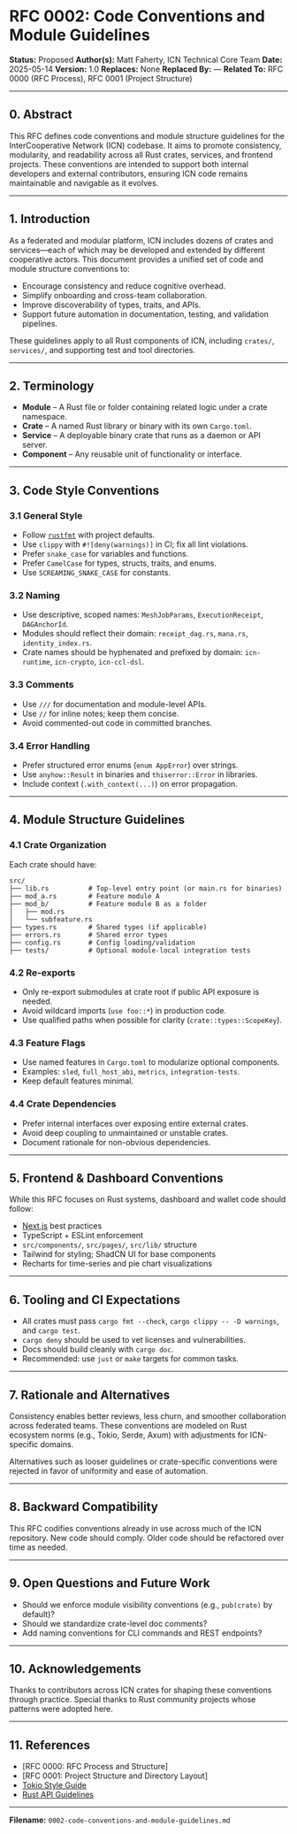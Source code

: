 # RFC 0002: Code Conventions and Module Guidelines

**Status:** Proposed
**Author(s):** Matt Faherty, ICN Technical Core Team
**Date:** 2025-05-14
**Version:** 1.0
**Replaces:** None
**Replaced By:** —
**Related To:** RFC 0000 (RFC Process), RFC 0001 (Project Structure)

---

## 0. Abstract

This RFC defines code conventions and module structure guidelines for the InterCooperative Network (ICN) codebase. It aims to promote consistency, modularity, and readability across all Rust crates, services, and frontend projects. These conventions are intended to support both internal developers and external contributors, ensuring ICN code remains maintainable and navigable as it evolves.

---

## 1. Introduction

As a federated and modular platform, ICN includes dozens of crates and services—each of which may be developed and extended by different cooperative actors. This document provides a unified set of code and module structure conventions to:

* Encourage consistency and reduce cognitive overhead.
* Simplify onboarding and cross-team collaboration.
* Improve discoverability of types, traits, and APIs.
* Support future automation in documentation, testing, and validation pipelines.

These guidelines apply to all Rust components of ICN, including `crates/`, `services/`, and supporting test and tool directories.

---

## 2. Terminology

* **Module** – A Rust file or folder containing related logic under a crate namespace.
* **Crate** – A named Rust library or binary with its own `Cargo.toml`.
* **Service** – A deployable binary crate that runs as a daemon or API server.
* **Component** – Any reusable unit of functionality or interface.

---

## 3. Code Style Conventions

### 3.1 General Style

* Follow [`rustfmt`](https://rust-lang.github.io/rustfmt/) with project defaults.
* Use `clippy` with `#![deny(warnings)]` in CI; fix all lint violations.
* Prefer `snake_case` for variables and functions.
* Prefer `CamelCase` for types, structs, traits, and enums.
* Use `SCREAMING_SNAKE_CASE` for constants.

### 3.2 Naming

* Use descriptive, scoped names: `MeshJobParams`, `ExecutionReceipt`, `DAGAnchorId`.
* Modules should reflect their domain: `receipt_dag.rs`, `mana.rs`, `identity_index.rs`.
* Crate names should be hyphenated and prefixed by domain: `icn-runtime`, `icn-crypto`, `icn-ccl-dsl`.

### 3.3 Comments

* Use `///` for documentation and module-level APIs.
* Use `//` for inline notes; keep them concise.
* Avoid commented-out code in committed branches.

### 3.4 Error Handling

* Prefer structured error enums (`enum AppError`) over strings.
* Use `anyhow::Result` in binaries and `thiserror::Error` in libraries.
* Include context (`.with_context(...)`) on error propagation.

---

## 4. Module Structure Guidelines

### 4.1 Crate Organization

Each crate should have:

```
src/
├── lib.rs          # Top-level entry point (or main.rs for binaries)
├── mod_a.rs        # Feature module A
├── mod_b/          # Feature module B as a folder
│   ├── mod.rs
│   └── subfeature.rs
├── types.rs        # Shared types (if applicable)
├── errors.rs       # Shared error types
├── config.rs       # Config loading/validation
├── tests/          # Optional module-local integration tests
```

### 4.2 Re-exports

* Only re-export submodules at crate root if public API exposure is needed.
* Avoid wildcard imports (`use foo::*`) in production code.
* Use qualified paths when possible for clarity (`crate::types::ScopeKey`).

### 4.3 Feature Flags

* Use named features in `Cargo.toml` to modularize optional components.
* Examples: `sled`, `full_host_abi`, `metrics`, `integration-tests`.
* Keep default features minimal.

### 4.4 Crate Dependencies

* Prefer internal interfaces over exposing entire external crates.
* Avoid deep coupling to unmaintained or unstable crates.
* Document rationale for non-obvious dependencies.

---

## 5. Frontend & Dashboard Conventions

While this RFC focuses on Rust systems, dashboard and wallet code should follow:

* [Next.js](https://nextjs.org/) best practices
* TypeScript + ESLint enforcement
* `src/components/`, `src/pages/`, `src/lib/` structure
* Tailwind for styling; ShadCN UI for base components
* Recharts for time-series and pie chart visualizations

---

## 6. Tooling and CI Expectations

* All crates must pass `cargo fmt --check`, `cargo clippy -- -D warnings`, and `cargo test`.
* `cargo deny` should be used to vet licenses and vulnerabilities.
* Docs should build cleanly with `cargo doc`.
* Recommended: use `just` or `make` targets for common tasks.

---

## 7. Rationale and Alternatives

Consistency enables better reviews, less churn, and smoother collaboration across federated teams. These conventions are modeled on Rust ecosystem norms (e.g., Tokio, Serde, Axum) with adjustments for ICN-specific domains.

Alternatives such as looser guidelines or crate-specific conventions were rejected in favor of uniformity and ease of automation.

---

## 8. Backward Compatibility

This RFC codifies conventions already in use across much of the ICN repository. New code should comply. Older code should be refactored over time as needed.

---

## 9. Open Questions and Future Work

* Should we enforce module visibility conventions (e.g., `pub(crate)` by default)?
* Should we standardize crate-level doc comments?
* Add naming conventions for CLI commands and REST endpoints?

---

## 10. Acknowledgements

Thanks to contributors across ICN crates for shaping these conventions through practice. Special thanks to Rust community projects whose patterns were adopted here.

---

## 11. References

* \[RFC 0000: RFC Process and Structure]
* \[RFC 0001: Project Structure and Directory Layout]
* [Tokio Style Guide](https://github.com/tokio-rs/tokio/blob/master/CONTRIBUTING.md)
* [Rust API Guidelines](https://rust-lang.github.io/api-guidelines/)

---

**Filename:** `0002-code-conventions-and-module-guidelines.md`
